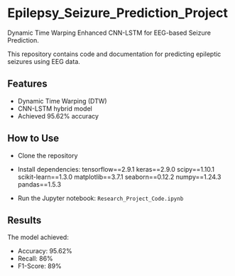 # Epilepsy_Seizure_Prediction_Project
Dynamic Time Warping Enhanced CNN-LSTM for EEG-based Seizure Prediction.

This repository contains code and documentation for predicting epileptic seizures using EEG data.

## Features
- Dynamic Time Warping (DTW)
- CNN-LSTM hybrid model
- Achieved 95.62% accuracy

## How to Use
- Clone the repository
- Install dependencies:
tensorflow==2.9.1
keras==2.9.0
scipy==1.10.1
scikit-learn==1.3.0
matplotlib==3.7.1
seaborn==0.12.2
numpy==1.24.3
pandas==1.5.3

- Run the Jupyter notebook: `Research_Project_Code.ipynb`

## Results
The model achieved:
- Accuracy: 95.62%
- Recall: 86%
- F1-Score: 89%

